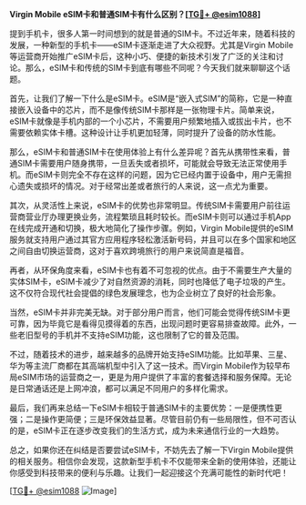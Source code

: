 **Virgin Mobile eSIM卡和普通SIM卡有什么区别？[[TG💪+ @esim1088](https://t.me/s/esim1088)]**

提到手机卡，很多人第一时间想到的就是普通的SIM卡。不过近年来，随着科技的发展，一种新型的手机卡——eSIM卡逐渐走进了大众视野。尤其是Virgin Mobile等运营商开始推广eSIM卡后，这种小巧、便捷的新技术引发了广泛的关注和讨论。那么，eSIM卡和传统的SIM卡到底有哪些不同呢？今天我们就来聊聊这个话题。

首先，让我们了解一下什么是eSIM卡。eSIM是“嵌入式SIM”的简称，它是一种直接嵌入设备中的芯片，而不是像传统SIM卡那样是一张物理卡片。简单来说，eSIM卡就像是手机内部的一个小芯片，不需要用户频繁地插入或拔出卡片，也不需要依赖实体卡槽。这种设计让手机更加轻薄，同时提升了设备的防水性能。

那么，eSIM卡和普通SIM卡在使用体验上有什么差异呢？首先从携带性来看，普通SIM卡需要用户随身携带，一旦丢失或者损坏，可能就会导致无法正常使用手机。而eSIM卡则完全不存在这样的问题，因为它已经内置于设备中，用户无需担心遗失或损坏的情况。对于经常出差或者旅行的人来说，这一点尤为重要。

其次，从灵活性上来说，eSIM卡的优势也非常明显。传统SIM卡需要用户前往运营商营业厅办理更换业务，流程繁琐且耗时较长。而eSIM卡则可以通过手机App在线完成开通和切换，极大地简化了操作步骤。例如，Virgin Mobile提供的eSIM服务就支持用户通过其官方应用程序轻松激活新号码，并且可以在多个国家和地区之间自由切换运营商，这对于喜欢跨境旅行的用户来说简直是福音。

再者，从环保角度来看，eSIM卡也有着不可忽视的优点。由于不需要生产大量的实体SIM卡，eSIM卡减少了对自然资源的消耗，同时也降低了电子垃圾的产生。这不仅符合现代社会提倡的绿色发展理念，也为企业树立了良好的社会形象。

当然，eSIM卡并非完美无缺。对于部分用户而言，他们可能会觉得传统SIM卡更可靠，因为毕竟它是看得见摸得着的东西，出现问题时更容易排查故障。此外，一些老旧型号的手机并不支持eSIM功能，这也限制了它的普及范围。

不过，随着技术的进步，越来越多的品牌开始支持eSIM功能。比如苹果、三星、华为等主流厂商都在其高端机型中引入了这一技术。而Virgin Mobile作为较早布局eSIM市场的运营商之一，更是为用户提供了丰富的套餐选择和服务保障。无论是日常通话还是上网冲浪，都可以满足不同用户的多样化需求。

最后，我们再来总结一下eSIM卡相较于普通SIM卡的主要优势：一是便携性更强；二是操作更简便；三是环保效益显著。尽管目前仍有一些局限性，但不可否认的是，eSIM卡正在逐步改变我们的生活方式，成为未来通信行业的一大趋势。

总之，如果你还在纠结是否要尝试eSIM卡，不妨先去了解一下Virgin Mobile提供的相关服务。相信你会发现，这款新型手机卡不仅能带来全新的使用体验，还能让你感受到科技带来的便利与乐趣。让我们一起迎接这个充满可能性的新时代吧！

[[TG💪+ @esim1088](https://t.me/s/esim1088) ![Image](https://i.postimg.cc/4NQfJmqS/Snipaste-2025-05-13-00-14-12.png)]